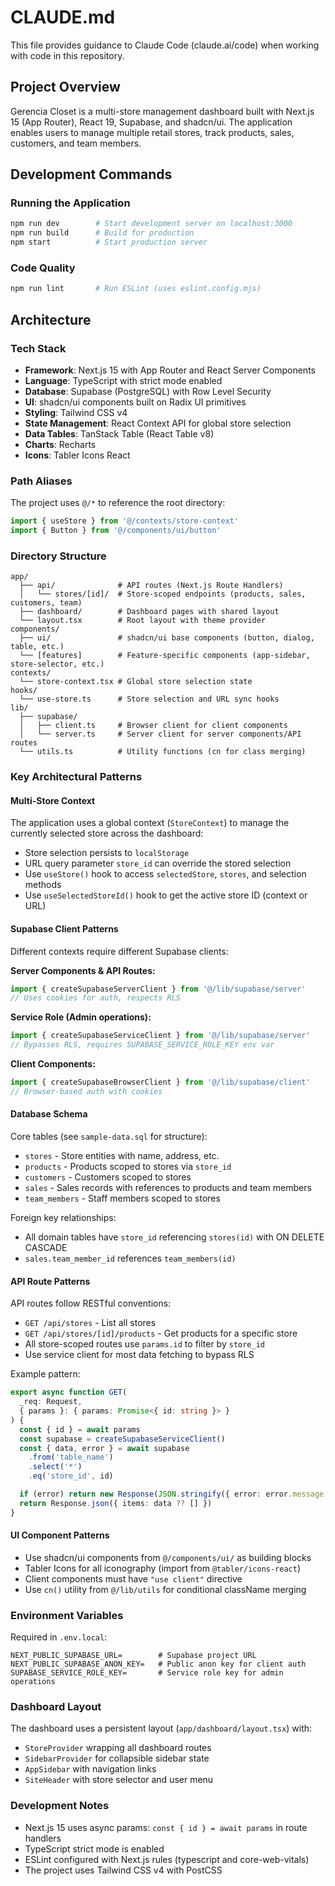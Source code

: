 # CLAUDE.md

This file provides guidance to Claude Code (claude.ai/code) when working with code in this repository.

## Project Overview

Gerencia Closet is a multi-store management dashboard built with Next.js 15 (App Router), React 19, Supabase, and shadcn/ui. The application enables users to manage multiple retail stores, track products, sales, customers, and team members.

## Development Commands

### Running the Application
```bash
npm run dev        # Start development server on localhost:3000
npm run build      # Build for production
npm start          # Start production server
```

### Code Quality
```bash
npm run lint       # Run ESLint (uses eslint.config.mjs)
```

## Architecture

### Tech Stack
- **Framework**: Next.js 15 with App Router and React Server Components
- **Language**: TypeScript with strict mode enabled
- **Database**: Supabase (PostgreSQL) with Row Level Security
- **UI**: shadcn/ui components built on Radix UI primitives
- **Styling**: Tailwind CSS v4
- **State Management**: React Context API for global store selection
- **Data Tables**: TanStack Table (React Table v8)
- **Charts**: Recharts
- **Icons**: Tabler Icons React

### Path Aliases
The project uses `@/*` to reference the root directory:
```typescript
import { useStore } from '@/contexts/store-context'
import { Button } from '@/components/ui/button'
```

### Directory Structure
```
app/
  ├── api/              # API routes (Next.js Route Handlers)
  │   └── stores/[id]/  # Store-scoped endpoints (products, sales, customers, team)
  ├── dashboard/        # Dashboard pages with shared layout
  └── layout.tsx        # Root layout with theme provider
components/
  ├── ui/               # shadcn/ui base components (button, dialog, table, etc.)
  └── [features]        # Feature-specific components (app-sidebar, store-selector, etc.)
contexts/
  └── store-context.tsx # Global store selection state
hooks/
  └── use-store.ts      # Store selection and URL sync hooks
lib/
  ├── supabase/
  │   ├── client.ts     # Browser client for client components
  │   └── server.ts     # Server client for server components/API routes
  └── utils.ts          # Utility functions (cn for class merging)
```

### Key Architectural Patterns

#### Multi-Store Context
The application uses a global context (`StoreContext`) to manage the currently selected store across the dashboard:
- Store selection persists to `localStorage`
- URL query parameter `store_id` can override the stored selection
- Use `useStore()` hook to access `selectedStore`, `stores`, and selection methods
- Use `useSelectedStoreId()` hook to get the active store ID (context or URL)

#### Supabase Client Patterns
Different contexts require different Supabase clients:

**Server Components & API Routes:**
```typescript
import { createSupabaseServerClient } from '@/lib/supabase/server'
// Uses cookies for auth, respects RLS
```

**Service Role (Admin operations):**
```typescript
import { createSupabaseServiceClient } from '@/lib/supabase/server'
// Bypasses RLS, requires SUPABASE_SERVICE_ROLE_KEY env var
```

**Client Components:**
```typescript
import { createSupabaseBrowserClient } from '@/lib/supabase/client'
// Browser-based auth with cookies
```

#### Database Schema
Core tables (see `sample-data.sql` for structure):
- `stores` - Store entities with name, address, etc.
- `products` - Products scoped to stores via `store_id`
- `customers` - Customers scoped to stores
- `sales` - Sales records with references to products and team members
- `team_members` - Staff members scoped to stores

Foreign key relationships:
- All domain tables have `store_id` referencing `stores(id)` with ON DELETE CASCADE
- `sales.team_member_id` references `team_members(id)`

#### API Route Patterns
API routes follow RESTful conventions:
- `GET /api/stores` - List all stores
- `GET /api/stores/[id]/products` - Get products for a specific store
- All store-scoped routes use `params.id` to filter by `store_id`
- Use service client for most data fetching to bypass RLS

Example pattern:
```typescript
export async function GET(
  _req: Request,
  { params }: { params: Promise<{ id: string }> }
) {
  const { id } = await params
  const supabase = createSupabaseServiceClient()
  const { data, error } = await supabase
    .from('table_name')
    .select('*')
    .eq('store_id', id)

  if (error) return new Response(JSON.stringify({ error: error.message }), { status: 500 })
  return Response.json({ items: data ?? [] })
}
```

#### UI Component Patterns
- Use shadcn/ui components from `@/components/ui/` as building blocks
- Tabler Icons for all iconography (import from `@tabler/icons-react`)
- Client components must have `"use client"` directive
- Use `cn()` utility from `@/lib/utils` for conditional className merging

### Environment Variables
Required in `.env.local`:
```
NEXT_PUBLIC_SUPABASE_URL=        # Supabase project URL
NEXT_PUBLIC_SUPABASE_ANON_KEY=   # Public anon key for client auth
SUPABASE_SERVICE_ROLE_KEY=       # Service role key for admin operations
```

### Dashboard Layout
The dashboard uses a persistent layout (`app/dashboard/layout.tsx`) with:
- `StoreProvider` wrapping all dashboard routes
- `SidebarProvider` for collapsible sidebar state
- `AppSidebar` with navigation links
- `SiteHeader` with store selector and user menu

### Development Notes
- Next.js 15 uses async params: `const { id } = await params` in route handlers
- TypeScript strict mode is enabled
- ESLint configured with Next.js rules (typescript and core-web-vitals)
- The project uses Tailwind CSS v4 with PostCSS

